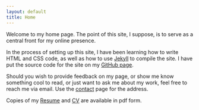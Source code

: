 ```yaml
---
layout: default
title: Home
---
```

Welcome to my home page. The point of this site, I suppose, is to serve as a central front for my online presence.

In the process of setting up this site, I have been learning how to write HTML and CSS code, as well as how to use [Jekyll](http://jekyllrb.com/) to compile the site. I have put the source code for the site on my [GitHub page](https://github.com/Travis-S).

Should you wish to provide feedback on my page, or show me know something cool to read, or just want to ask me about my work, feel free to reach me via email. Use the [contact](contact.html) page for the address.

Copies of my [Resume](https://drive.google.com/file/d/0ByuLKbIlGFIiYUdvSW9peXk1NDQ/view?usp=sharing)  and [CV](https://drive.google.com/file/d/0ByuLKbIlGFIiSURad1BnQm5pdDAyakVJakZBVnpYcnYzODFn/view?usp=sharing) are available in pdf form.
